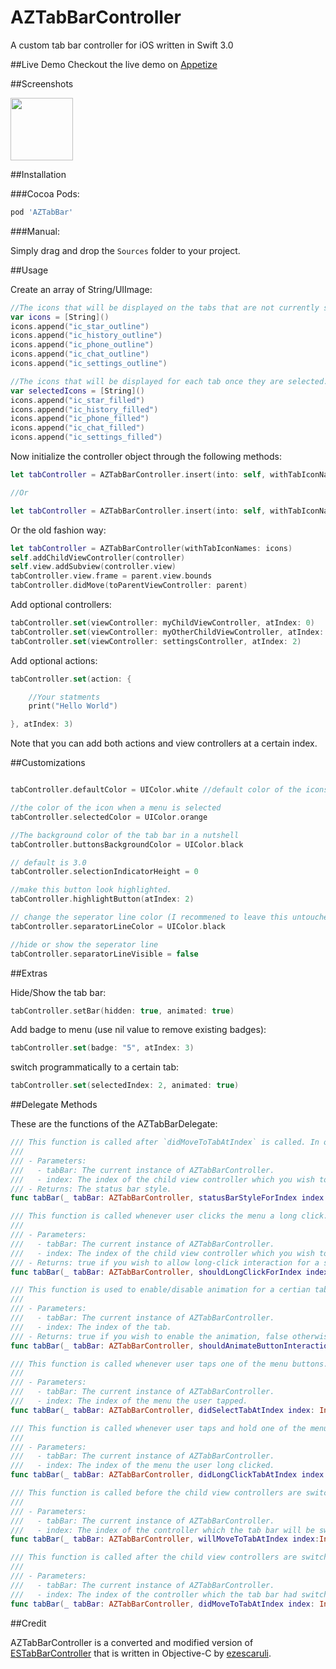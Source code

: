 # AZTabBarController
A custom tab bar controller for iOS written in Swift 3.0

##Live Demo
Checkout the live demo on [Appetize](https://appetize.io/app/dmbky73efrt5uvkh4xfdaz5axr?device=iphone6s&scale=75&orientation=portrait&osVersion=9.2)

##Screenshots

<img src="Screenshots/aztabbar.gif" height="100" />

##Installation


###Cocoa Pods:

```bash
pod 'AZTabBar'
```

###Manual:

Simply drag and drop the ```Sources``` folder to your project.

##Usage

Create an array of String/UIImage:
```swift
//The icons that will be displayed on the tabs that are not currently selected
var icons = [String]()
icons.append("ic_star_outline")
icons.append("ic_history_outline")
icons.append("ic_phone_outline")
icons.append("ic_chat_outline")
icons.append("ic_settings_outline")

//The icons that will be displayed for each tab once they are selected.
var selectedIcons = [String]()
icons.append("ic_star_filled")
icons.append("ic_history_filled")
icons.append("ic_phone_filled")
icons.append("ic_chat_filled")
icons.append("ic_settings_filled")
```

Now initialize the controller object through the following methods:
```swift
let tabController = AZTabBarController.insert(into: self, withTabIconNames: icons)

//Or

let tabController = AZTabBarController.insert(into: self, withTabIconNames: icons, andSelectedIconNames: selectedIcons)

```


Or the old fashion way:
```swift
let tabController = AZTabBarController(withTabIconNames: icons)
self.addChildViewController(controller)
self.view.addSubview(controller.view)
tabController.view.frame = parent.view.bounds
tabController.didMove(toParentViewController: parent)
```

Add optional controllers:
```swift
tabController.set(viewController: myChildViewController, atIndex: 0)
tabController.set(viewController: myOtherChildViewController, atIndex: 1)
tabController.set(viewController: settingsController, atIndex: 2)
```

Add optional actions:
```swift
tabController.set(action: { 

    //Your statments
    print("Hello World")

}, atIndex: 3)
```

Note that you can add both actions and view controllers at a certain index.

##Customizations

```swift

tabController.defaultColor = UIColor.white //default color of the icons on the buttons

//the color of the icon when a menu is selected
tabController.selectedColor = UIColor.orange 

//The background color of the tab bar in a nutshell
tabController.buttonsBackgroundColor = UIColor.black 

// default is 3.0
tabController.selectionIndicatorHeight = 0 

//make this button look highlighted.
tabController.highlightButton(atIndex: 2) 

// change the seperator line color (I recommened to leave this untouched or simply hide the seperator)
tabController.separatorLineColor = UIColor.black 

//hide or show the seperator line
tabController.separatorLineVisible = false 
```

##Extras

Hide/Show the tab bar:
```swift
tabController.setBar(hidden: true, animated: true)
```

Add badge to menu (use nil value to remove existing badges): 
```swift
tabController.set(badge: "5", atIndex: 3)
```

switch programmatically to a certain tab: 
```swift
tabController.set(selectedIndex: 2, animated: true)
```

##Delegate Methods

These are the functions of the AZTabBarDelegate:

```swift
/// This function is called after `didMoveToTabAtIndex` is called. In order for this function to work you must override the var `childViewControllerForStatusBarStyle` in the root controller to return this instance of AZTabBarController.
///
/// - Parameters:
///   - tabBar: The current instance of AZTabBarController.
///   - index: The index of the child view controller which you wish to set a status bar style for.
/// - Returns: The status bar style.
func tabBar(_ tabBar: AZTabBarController, statusBarStyleForIndex index: Int)-> UIStatusBarStyle
```

```swift
/// This function is called whenever user clicks the menu a long click. If returned false, the action will be ignored.
///
/// - Parameters:
///   - tabBar: The current instance of AZTabBarController.
///   - index: The index of the child view controller which you wish to disable the long menu click for.
/// - Returns: true if you wish to allow long-click interaction for a specific tab, false otherwise.
func tabBar(_ tabBar: AZTabBarController, shouldLongClickForIndex index: Int)-> Bool
```

```swift
/// This function is used to enable/disable animation for a certian tab.
///
/// - Parameters:
///   - tabBar: The current instance of AZTabBarController.
///   - index: The index of the tab.
/// - Returns: true if you wish to enable the animation, false otherwise.
func tabBar(_ tabBar: AZTabBarController, shouldAnimateButtonInteractionAtIndex index:Int)->Bool
```

```swift
/// This function is called whenever user taps one of the menu buttons.
///
/// - Parameters:
///   - tabBar: The current instance of AZTabBarController.
///   - index: The index of the menu the user tapped.
func tabBar(_ tabBar: AZTabBarController, didSelectTabAtIndex index: Int)
```

```swift
/// This function is called whenever user taps and hold one of the menu buttons. Note that this function will not be called for a certain index if `shouldLongClickForIndex` is implemented and returns false for that very same index.
///
/// - Parameters:
///   - tabBar: The current instance of AZTabBarController.
///   - index: The index of the menu the user long clicked.
func tabBar(_ tabBar: AZTabBarController, didLongClickTabAtIndex index:Int)
```

```swift
/// This function is called before the child view controllers are switched.
///
/// - Parameters:
///   - tabBar: The current instance of AZTabBarController.
///   - index: The index of the controller which the tab bar will be switching to.
func tabBar(_ tabBar: AZTabBarController, willMoveToTabAtIndex index:Int)
```

```swift
/// This function is called after the child view controllers are switched.
///
/// - Parameters:
///   - tabBar: The current instance of AZTabBarController.
///   - index: The index of the controller which the tab bar had switched to.
func tabBar(_ tabBar: AZTabBarController, didMoveToTabAtIndex index: Int)
```

##Credit

AZTabBarController is a converted and modified version of [ESTabBarController](https://github.com/ezescaruli/ESTabBarController) that is written in Objective-C by [ezescaruli](https://github.com/ezescaruli).







